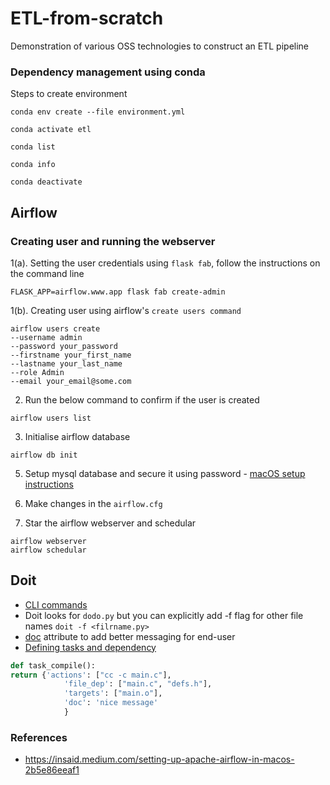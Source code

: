 # ETL-from-scratch
Demonstration of various OSS technologies to construct an ETL pipeline

### Dependency management using conda
Steps to create environment 
```shell
conda env create --file environment.yml
```
```shell
conda activate etl
```
```shell
conda list
```
```shell
conda info
```
```shell
conda deactivate
```
## Airflow

### Creating user and running the webserver
1(a). Setting the user credentials using `flask fab`, 
follow the instructions on the command line
```shell
FLASK_APP=airflow.www.app flask fab create-admin
```
1(b). Creating user using airflow's `create users command`
```shell
airflow users create 
--username admin 
--password your_password 
--firstname your_first_name 
--lastname your_last_name 
--role Admin 
--email your_email@some.com
```
2. Run the below command to confirm if the user is created
```shell
airflow users list
```
3. Initialise airflow database
```shell
airflow db init
```
5. Setup mysql database and secure it using password - [macOS setup instructions](https://flaviocopes.com/mysql-how-to-install/)

6. Make changes in the `airflow.cfg`

7. Star the airflow webserver and schedular 
```shell
airflow webserver
airflow schedular
```

## Doit
- [CLI commands](https://pydoit.org/cmd-run.html)
- Doit looks for `dodo.py` but you can explicitly add -f flag for other file names 
`doit -f <filrname.py>`
- [doc](https://pydoit.org/tasks.html#doc) attribute to add better messaging for end-user 
- [Defining tasks and dependency](https://pydoit.org/tasks.html#dependencies-targets) 
```python
def task_compile():
return {'actions': ["cc -c main.c"],
            'file_dep': ["main.c", "defs.h"],
            'targets': ["main.o"],
            'doc': 'nice message'
            }
```

### References
- https://insaid.medium.com/setting-up-apache-airflow-in-macos-2b5e86eeaf1
